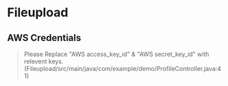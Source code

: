 # Fileupload
## AWS Credentials
> Please Replace "AWS access_key_id" & "AWS secret_key_id" with relevent keys.
  (Fileupload/src/main/java/com/example/demo/ProfileController.java:41)
